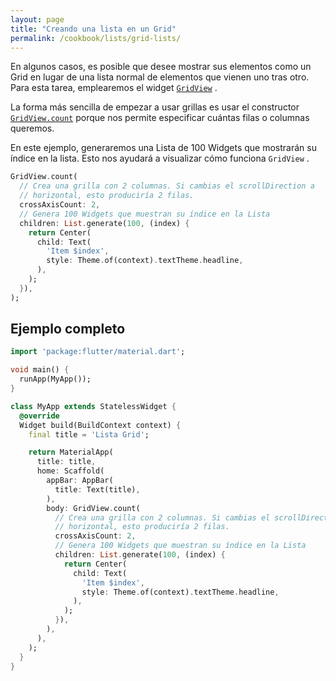 ```yaml
---
layout: page
title: "Creando una lista en un Grid"
permalink: /cookbook/lists/grid-lists/
---
```


En algunos casos, es posible que desee mostrar sus elementos como un Grid en lugar de una lista normal de elementos que vienen uno tras otro. Para esta tarea, emplearemos el 
widget [`GridView`](https://docs.flutter.io/flutter/widgets/GridView-class.html) . 

La forma más sencilla de empezar a usar grillas es usar el constructor 
[`GridView.count`](https://docs.flutter.io/flutter/widgets/GridView/GridView.count.html)
porque nos permite especificar cuántas filas o columnas queremos.

En este ejemplo, generaremos una Lista de 100 Widgets que mostrarán su índice en la lista. Esto nos ayudará a visualizar cómo funciona `GridView` .

<!-- skip -->
```dart
GridView.count(
  // Crea una grilla con 2 columnas. Si cambias el scrollDirection a 
  // horizontal, esto produciría 2 filas.
  crossAxisCount: 2,
  // Genera 100 Widgets que muestran su índice en la Lista
  children: List.generate(100, (index) {
    return Center(
      child: Text(
        'Item $index',
        style: Theme.of(context).textTheme.headline,
      ),
    );
  }),
);
```

## Ejemplo completo

```dart
import 'package:flutter/material.dart';

void main() {
  runApp(MyApp());
}

class MyApp extends StatelessWidget {
  @override
  Widget build(BuildContext context) {
    final title = 'Lista Grid';

    return MaterialApp(
      title: title,
      home: Scaffold(
        appBar: AppBar(
          title: Text(title),
        ),
        body: GridView.count(
          // Crea una grilla con 2 columnas. Si cambias el scrollDirection a 
          // horizontal, esto produciría 2 filas.
          crossAxisCount: 2,
          // Genera 100 Widgets que muestran su índice en la Lista
          children: List.generate(100, (index) {
            return Center(
              child: Text(
                'Item $index',
                style: Theme.of(context).textTheme.headline,
              ),
            );
          }),
        ),
      ),
    );
  }
}
```
